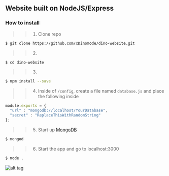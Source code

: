 ## Website built on NodeJS/Express

### How to install

> > 1.  Clone repo
```bash
$ git clone https://github.com/xDinomode/dino-website.git
```
> > 2.  
```bash
$ cd dino-website
```
> > 3.  
```bash
$ npm install --save
```
> > 4.  Inside of `/config`, create a file named  `database.js` and place the following inside
```javascript
module.exports = {
  "url" : "mongodb://localhost/YourDatabase",
  "secret" : "ReplaceThisWithRandomString"
};
```
> > 5. Start up [MongoDB](https://mongodb.org)
```bash
$ mongod
```
> > 6. Start the app and go to localhost:3000
```bash
$ node .
```


<!--
##### I'm running it here currently
[dinosaurscode.xyz](http://dinosaurscode.xyz) -->

![alt tag](http://i.imgur.com/B2fjKuJ.png)
